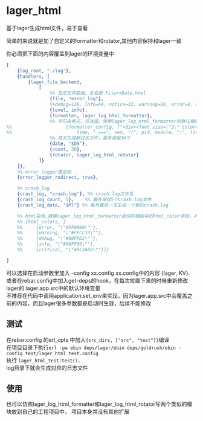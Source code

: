 # lager_html
基于lager生成html文件，易于查看

简单的来说就是加了自定义的formatter和rotator,其他内容保持和lager一致


你必须把下面的内容覆盖到lager的环境变量中
```erlang
[
    {log_root, "./log"},
    {handlers, [
        {lager_file_backend,
            [
                %% 日志文件前缀，全名是 File++Date.html
                {file, "error_log"},
                %%debug=128, info=64, notice=32, warning=16, error=8, critical=4, alert=2, emergency=1, none=0
                {level, info},
                {formatter, lager_log_html_formatter},
                %% 字符串格式，可选值，使用lager_log_html_formatter后默认模板会改成以下内容
%%                    {formatter_config, ["<div><font size=\"2\" color=", html_color, ">\n== ", date, " ",
%%                        time, " ===", sev, "(", pid, module, ":", line, ") ： ", message, "\n</font></div>"]},
                %% 每天生成新日志文件，最多保留30个
                {date, "$D0"},
                {count, 30},
                {rotator, lager_log_html_rotator}
            ]}
    ]},
    %% error_logger重定向
    {error_logger_redirect, true},

    %% crash_log
    {crash_log, "crash.log"}, %% crash.log文件名
    {crash_log_count, 5},    %% 最多保存5个crash.log文件
    {crash_log_date, "$Ml"} %% 每月最后一天生成一个新的crash.log

    %% html染色,替换lager_log_html_formatter提供的模板中的html_color字段，可选值，默认值如下
    %% {html_colors, [
    %%     {error, "\"#FF0000\""},
    %%     {warning, "\"#FFCC33\""},
    %%     {debug, "\"#00FFD2\""},
    %%     {info, "\"#00FF00\""},
    %%     {critical, "\"#6C2A6D\""}]}

]
```

可以选择在启动参数里加入 -config xx.config xx.config中的内容 {lager, KV}.  
或者在rebar.config中加入get-deps的hook，在每次拉取下来的时候重新修改lager的 lager.app.src中的默认环境变量  
不推荐在代码中调用application:set_env来实现，因为lager.app.src中会覆盖之前的内容，而且lager很多参数都是启动时生效，后续不能修改  


## 测试
在rebar.config 的erl_opts 中加入`{src_dirs, ["src", "test"]}`编译    
在项目目录下执行`erl -pa ebin deps/lager/ebin deps/goldrush/ebin -config test/lager_html_test.config`  
执行 `lager_html_test:test().`  
log目录下就会生成对应的日志文件


## 使用
也可以仿照lager_log_html_formatter和lager_log_html_rotator写两个类似的模块放到自己的工程项目中，
项目本身并没有其他扩展